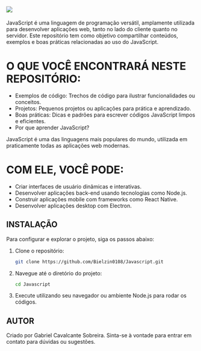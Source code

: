 # <img src="https://img.shields.io/badge/logo-javascript-blue?logo=javascript">
JavaScript é uma linguagem de programação versátil, amplamente utilizada para desenvolver aplicações web, tanto no lado do cliente quanto no servidor. Este repositório tem como objetivo compartilhar conteúdos, exemplos e boas práticas relacionadas ao uso do JavaScript.

# O QUE VOCÊ ENCONTRARÁ NESTE REPOSITÓRIO:

* Exemplos de código: Trechos de código para ilustrar funcionalidades ou conceitos.
* Projetos: Pequenos projetos ou aplicações para prática e aprendizado.
* Boas práticas: Dicas e padrões para escrever códigos JavaScript limpos e eficientes.
* Por que aprender JavaScript?

JavaScript é uma das linguagens mais populares do mundo, utilizada em praticamente todas as aplicações web modernas. 

# COM ELE, VOCÊ PODE:
* Criar interfaces de usuário dinâmicas e interativas.
* Desenvolver aplicações back-end usando tecnologias como Node.js.
* Construir aplicações mobile com frameworks como React Native.
* Desenvolver aplicações desktop com Electron.

## INSTALAÇÃO
Para configurar e explorar o projeto, siga os passos abaixo:
1. Clone o repositório:
    ```bash
    git clone https://github.com/Bielzin0108/Javascript.git
    ```

2. Navegue até o diretório do projeto:
    ```bash
    cd Javascript
    ```

3. Execute utilizando seu navegador ou ambiente Node.js para rodar os códigos.

## AUTOR
Criado por Gabriel Cavalcante Sobreira. Sinta-se à vontade para entrar em contato para dúvidas ou sugestões.
